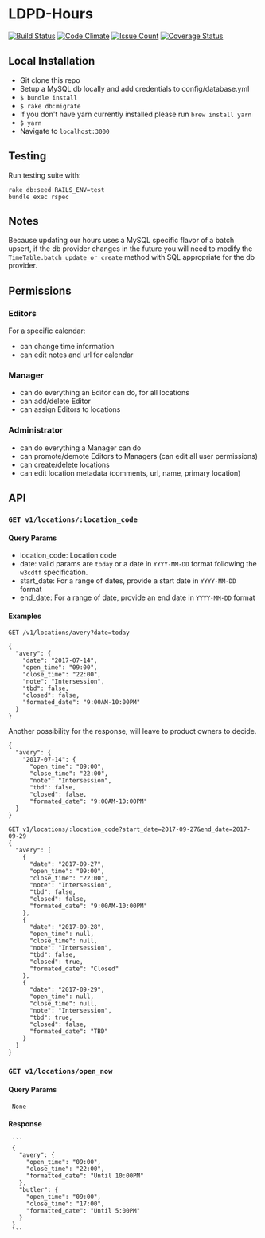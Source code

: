 # LDPD-Hours

[![Build Status](https://travis-ci.org/cul/ldpd-hours.svg?branch=master)](https://travis-ci.org/cul/ldpd-hours)
[![Code Climate](https://codeclimate.com/github/cul/ldpd-hours/badges/gpa.svg)](https://codeclimate.com/github/cul/ldpd-hours)
[![Issue Count](https://codeclimate.com/github/cul/ldpd-hours/badges/issue_count.svg)](https://codeclimate.com/github/cul/ldpd-hours)
[![Coverage Status](https://coveralls.io/repos/github/cul/ldpd-hours/badge.svg?branch=display_hours)](https://coveralls.io/github/cul/ldpd-hours?branch=display_hours)

## Local Installation

- Git clone this repo
- Setup a MySQL db locally and add credentials to config/database.yml
- `$ bundle install`
- `$ rake db:migrate`
- If you don't have yarn currently installed please run `brew install yarn`
- `$ yarn`
- Navigate to `localhost:3000`


## Testing

Run testing suite with:

```
rake db:seed RAILS_ENV=test
bundle exec rspec
```

## Notes

Because updating our hours uses a MySQL specific flavor of a batch upsert, if the db provider changes in the future you will need to modify the `TimeTable.batch_update_or_create` method with SQL appropriate for the db provider.

## Permissions
### Editors
  For a specific calendar:
  - can change time information
  - can edit notes and url for calendar
 
### Manager
- can do everything an Editor can do, for all locations
- can add/delete Editor
- can assign Editors to locations
 
### Administrator
- can do everything a Manager can do
- can promote/demote Editors to Managers (can edit all user permissions)
- can create/delete locations
- can edit location metadata (comments, url, name, primary location)

## API
### `GET v1/locations/:location_code`
#### Query Params
 - location_code: Location code
 - date: valid params are `today` or a date in `YYYY-MM-DD` format following the `w3cdtf` specification.
 - start_date: For a range of dates, provide a start date in `YYYY-MM-DD` format
 - end_date: For a range of date, provide an end date in `YYYY-MM-DD` format

#### Examples
```
GET /v1/locations/avery?date=today

{ 
  "avery": {
    "date": "2017-07-14",
    "open_time": "09:00",
    "close_time": "22:00",
    "note": "Intersession",
    "tbd": false,
    "closed": false,
    "formated_date": "9:00AM-10:00PM"
  }
}
```

Another possibility for the response, will leave to product owners to decide.

```
{ 
  "avery": {
    "2017-07-14": {
      "open_time": "09:00",
      "close_time": "22:00",
      "note": "Intersession",
      "tbd": false,
      "closed": false,
      "formated_date": "9:00AM-10:00PM"
  }
}
```
```
GET v1/locations/:location_code?start_date=2017-09-27&end_date=2017-09-29
{
  "avery": [
    {
      "date": "2017-09-27",
      "open_time": "09:00",
      "close_time": "22:00",
      "note": "Intersession",
      "tbd": false,
      "closed": false,
      "formated_date": "9:00AM-10:00PM"
    },
    {
      "date": "2017-09-28",
      "open_time": null,
      "close_time": null,
      "note": "Intersession",
      "tbd": false,
      "closed": true,
      "formated_date": "Closed"
    },
    {
      "date": "2017-09-29",
      "open_time": null,
      "close_time": null,
      "note": "Intersession",
      "tbd": true,
      "closed": false,
      "formated_date": "TBD"
    }
  ]
}
```

### `GET v1/locations/open_now`
#### Query Params
     None
#### Response

     ```
     {
       "avery": {
         "open_time": "09:00",
         "close_time": "22:00",
         "formatted_date": "Until 10:00PM"
       },
       "butler": {
         "open_time": "09:00",
         "close_time": "17:00",
         "formatted_date": "Until 5:00PM"
       }     
     }
     ```
     
